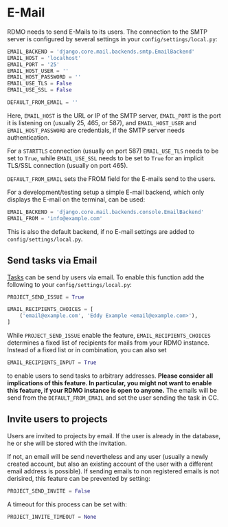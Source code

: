 # E-Mail

RDMO needs to send E-Mails to its users. The connection to the SMTP server is configured by several settings in your `config/settings/local.py`:

```python
EMAIL_BACKEND = 'django.core.mail.backends.smtp.EmailBackend'
EMAIL_HOST = 'localhost'
EMAIL_PORT = '25'
EMAIL_HOST_USER = ''
EMAIL_HOST_PASSWORD = ''
EMAIL_USE_TLS = False
EMAIL_USE_SSL = False

DEFAULT_FROM_EMAIL = ''
```

Here, `EMAIL_HOST` is the URL or IP of the SMTP server, `EMAIL_PORT` is the port it is listening on (usually 25, 465, or 587), and  `EMAIL_HOST_USER` and `EMAIL_HOST_PASSWORD` are credentials, if the SMTP server needs authentication.

For a `STARTTLS` connection (usually on port 587) `EMAIL_USE_TLS` needs to be set to `True`, while `EMAIL_USE_SSL` needs to be set to `True` for an implicit TLS/SSL connection (usually on port 465).

`DEFAULT_FROM_EMAIL` sets the FROM field for the E-mails send to the users.

For a development/testing setup a simple E-mail backend, which only displays the E-mail on the terminal, can be used:

```python
EMAIL_BACKEND = 'django.core.mail.backends.console.EmailBackend'
EMAIL_FROM = 'info@example.com'
```

This is also the default backend, if no E-mail settings are added to `config/settings/local.py`.


## Send tasks via Email

[Tasks](/management/tasks) can be send by users via email. To enable this function add the following to your `config/settings/local.py`:

```python
PROJECT_SEND_ISSUE = True

EMAIL_RECIPIENTS_CHOICES = [
    ('email@example.com', 'Eddy Example <email@example.com>'),
]
```

While `PROJECT_SEND_ISSUE` enable the feature, `EMAIL_RECIPIENTS_CHOICES` determines a fixed list of recipients for mails from your RDMO instance. Instead of a fixed list or in combination, you can also set

```python
EMAIL_RECIPIENTS_INPUT = True
```

to enable users to send tasks to arbitrary addresses. **Please consider all implications of this feature. In particular, you might not want to enable this feature, if your RDMO instance is open to anyone.** The emails will be send from the `DEFAULT_FROM_EMAIL` and set the user sending the task in CC.


## Invite users to projects

Users are invited to projects by email. If the user is already in the database, he or she will be stored with the invitation.

If not, an email will be send nevertheless and any user (usually a newly created account, but also an existing account of the user with a different email address is possible). If sending emails to non registered emails is not derisired, this feature can be prevented by setting:

```python
PROJECT_SEND_INVITE = False
```

A timeout for this process can be set with:

```python
PROJECT_INVITE_TIMEOUT = None
```
